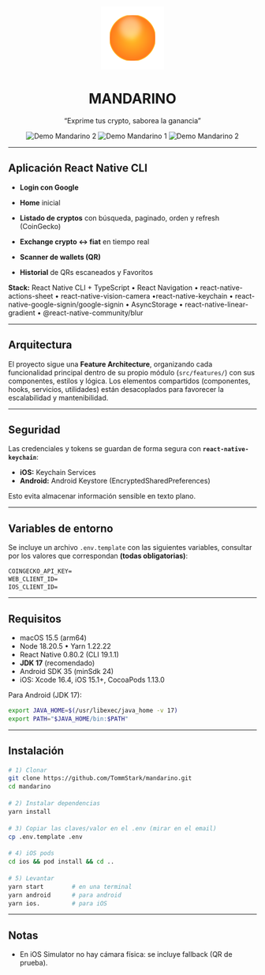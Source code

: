 <p align="center"> <img src="src/assets/icon.png" alt="Mandarino logo" width="128" height="128"> </p> <h1 align="center">MANDARINO</h1> <p align="center">“Exprime tus crypto, saborea la ganancia”</p>

<p align="center">
  <img src="docs/demo2.gif" alt="Demo Mandarino 2" width="15%" />
  <img src="docs/demo1.gif" alt="Demo Mandarino 1" width="15%" />
  <img src="docs/demo3.gif" alt="Demo Mandarino 2" width="15%" />
</p>

---

## Aplicación React Native CLI

- **Login con Google**

- **Home** inicial

- **Listado de cryptos** con búsqueda, paginado, orden y refresh (CoinGecko)

- **Exchange crypto ↔ fiat** en tiempo real

- **Scanner de wallets (QR)**&#x20;

- **Historial** de QRs escaneados y Favoritos

**Stack:** React Native CLI + TypeScript • React Navigation • react-native-actions-sheet • react-native-vision-camera •react-native-keychain • react-native-google-signin/google-signin • AsyncStorage • react-native-linear-gradient • @react-native-community/blur

---

## Arquitectura

El proyecto sigue una **Feature Architecture**, organizando cada funcionalidad principal dentro de su propio módulo (`src/features/`) con sus componentes, estilos y lógica. Los elementos compartidos (componentes, hooks, servicios, utilidades) están desacoplados para favorecer la escalabilidad y mantenibilidad.

---

## Seguridad

Las credenciales y tokens se guardan de forma segura con **`react-native-keychain`**:

- **iOS:** Keychain Services
- **Android:** Android Keystore (EncryptedSharedPreferences)

Esto evita almacenar información sensible en texto plano.

---

## Variables de entorno

Se incluye un archivo `.env.template` con las siguientes variables, consultar por los valores que correspondan **(todas obligatorias)**:

```
COINGECKO_API_KEY=
WEB_CLIENT_ID=
IOS_CLIENT_ID=
```

---

## Requisitos

- macOS 15.5 (arm64)
- Node 18.20.5 • Yarn 1.22.22
- React Native 0.80.2 (CLI 19.1.1)
- **JDK 17** (recomendado)
- Android SDK 35 (minSdk 24)
- iOS: Xcode 16.4, iOS 15.1+, CocoaPods 1.13.0

Para Android (JDK 17):

```bash
export JAVA_HOME=$(/usr/libexec/java_home -v 17)
export PATH="$JAVA_HOME/bin:$PATH"
```

---

## Instalación

```bash
# 1) Clonar
git clone https://github.com/TommStark/mandarino.git
cd mandarino

# 2) Instalar dependencias
yarn install

# 3) Copiar las claves/valor en el .env (mirar en el email)
cp .env.template .env

# 4) iOS pods
cd ios && pod install && cd ..

# 5) Levantar
yarn start        # en una terminal
yarn android      # para android
yarn ios.         # para iOS
```

---

## Notas

- En iOS Simulator no hay cámara física: se incluye fallback (QR de prueba).
